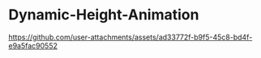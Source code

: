 ﻿# Dynamic-Height-Animation

https://github.com/user-attachments/assets/ad33772f-b9f5-45c8-bd4f-e9a5fac90552

